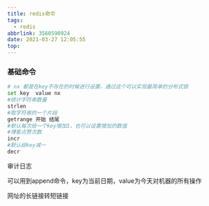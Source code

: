 ```yaml
---
title: redis命令
tags:
  - redis
abbrlink: 3560590924
date: 2021-03-27 12:05:55
top:
---
```


### 基础命令

```bash
# nx 都是在key不存在的时候进行设置，通过这个可以实现最简单的分布式锁
set key  value nx
#统计字符串数量
strlen
#取字符串的一个片段
getrange 开始 结尾
#默认每次给一个key增加1，也可以设置增加的数值
#博客点赞次数
incr
#默认给key减一
decr
```

审计日志

可以用到append命令，key为当前日期，value为今天对机器的所有操作

网址的长链接转短链接

